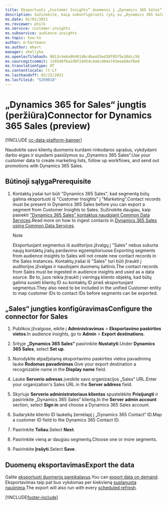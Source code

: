 ```yaml
---
title: Eksportuoti „Customer Insights“ duomenis į „Dynamics 365 Sales“
description: Sužinokite, kaip sukonfigūruoti ryšį su „Dynamics 365 Sales“.
ms.date: 02/01/2021
ms.reviewer: philk
ms.service: customer-insights
ms.subservice: audience-insights
ms.topic: how-to
author: m-hartmann
ms.author: mhart
manager: shellyha
ms.openlocfilehash: 0013c4e6a96401d6cdbea55ed38f85f5e10dcc56
ms.sourcegitcommit: 139548f8a2d0f24d54c4a6c404a743eeeb8ef8e0
ms.translationtype: HT
ms.contentlocale: lt-LT
ms.lasthandoff: 02/15/2021
ms.locfileid: "5269018"
---
```

# <a name="connector-for-dynamics-365-sales-preview"></a><span data-ttu-id="b4563-103">„Dynamics 365 for Sales“ jungtis (peržiūra)</span><span class="sxs-lookup"><span data-stu-id="b4563-103">Connector for Dynamics 365 Sales (preview)</span></span>

[!INCLUDE [cc-data-platform-banner](../includes/cc-data-platform-banner.md)]

<span data-ttu-id="b4563-104">Naudokite savo klientų duomenis kurdami rinkodaros sąrašus, vykdydami darbo eigas ir siųsdami pasiūlymus su „Dynamics 365 Sales“.</span><span class="sxs-lookup"><span data-stu-id="b4563-104">Use your customer data to create marketing lists, follow up workflows, and send out promotions with Dynamics 365 Sales.</span></span>

## <a name="prerequisite"></a><span data-ttu-id="b4563-105">Būtinoji sąlyga</span><span class="sxs-lookup"><span data-stu-id="b4563-105">Prerequisite</span></span>

1. <span data-ttu-id="b4563-106">Kontaktų įrašai turi būti "Dynamics 365 Sales", kad segmentą būtų galima eksportuoti iš "Customer Insights" į "Marketing".</span><span class="sxs-lookup"><span data-stu-id="b4563-106">Contact records must be present in Dynamics 365 Sales before you can export a segment from Customer Insights to Sales.</span></span> <span data-ttu-id="b4563-107">Sužinokite daugiau, kaip pasiekti ["Dynamics 365 Sales" kontaktus naudojant Common Data Services](connect-power-query.md).</span><span class="sxs-lookup"><span data-stu-id="b4563-107">Read more on how to ingest contacts in [Dynamics 365 Sales using Common Data Services](connect-power-query.md).</span></span>

   > [!NOTE]
   > <span data-ttu-id="b4563-108">Eksportuojant segmentus iš auditorijos įžvalgų į "Sales" nebus sukurta naujų kontaktų įrašų pardavimo egzemplioriuose.</span><span class="sxs-lookup"><span data-stu-id="b4563-108">Exporting segments from audience insights to Sales will not create new contact records in the Sales instances.</span></span> <span data-ttu-id="b4563-109">Kontaktų įrašai iš "Sales" turi būti įtraukti į auditorijos įžvalgas ir naudojami duomenų šaltinis.</span><span class="sxs-lookup"><span data-stu-id="b4563-109">The contact records from Sales must be ingested in audience insights and used as a data source.</span></span> <span data-ttu-id="b4563-110">Be to, juos reikia įtraukti į vieningą kliento objektą, kad būtų galima susieti klientų ID su kontaktų ID prieš eksportuojant segmentus.</span><span class="sxs-lookup"><span data-stu-id="b4563-110">They also need to be included in the unified Customer entity to map customer IDs to contact IDs before segments can be exported.</span></span>

## <a name="configure-the-connector-for-sales"></a><span data-ttu-id="b4563-111">„Sales“ jungties konfigūravimas</span><span class="sxs-lookup"><span data-stu-id="b4563-111">Configure the connector for Sales</span></span>

1. <span data-ttu-id="b4563-112">Publikos įžvalgose, eikite į **Administravimas** > **Eksportavimo paskirties vietos**.</span><span class="sxs-lookup"><span data-stu-id="b4563-112">In audience insights, go to **Admin** > **Export destinations**.</span></span>

1. <span data-ttu-id="b4563-113">Srityje **„Dynamics 365 Sales“** pasirinkite **Nustatyti**.</span><span class="sxs-lookup"><span data-stu-id="b4563-113">Under **Dynamics 365 Sales**, select **Set up**.</span></span>

1. <span data-ttu-id="b4563-114">Nurodykite atpažįstamą eksportavimo paskirties vietos pavadinimą lauke **Rodomas pavadinimas**.</span><span class="sxs-lookup"><span data-stu-id="b4563-114">Give your export destination a recognizable name in the **Display name** field.</span></span>

1. <span data-ttu-id="b4563-115">Lauke **Serverio adresas** įveskite savo organizacijos „Sales“ URL.</span><span class="sxs-lookup"><span data-stu-id="b4563-115">Enter your organization's Sales URL in the **Server address** field.</span></span>

1. <span data-ttu-id="b4563-116">Skyriuje **Serverio administratoriaus klientas** spustelėkite **Prisijungti** ir pasirinkite „Dynamics 365 Sales“ klientą.</span><span class="sxs-lookup"><span data-stu-id="b4563-116">In the **Server admin account** section, select **Sign in** and choose a Dynamics 365 Sales account.</span></span>

1. <span data-ttu-id="b4563-117">Sudarykite kliento ID laukelių žemėlapį į „Dynamics 365 Contact“ ID.</span><span class="sxs-lookup"><span data-stu-id="b4563-117">Map a customer ID field to the Dynamics 365 Contact ID.</span></span>

1. <span data-ttu-id="b4563-118">Pasirinkite **Toliau**.</span><span class="sxs-lookup"><span data-stu-id="b4563-118">Select **Next**.</span></span>

1. <span data-ttu-id="b4563-119">Pasirinkite vieną ar daugiau segmentų.</span><span class="sxs-lookup"><span data-stu-id="b4563-119">Choose one or more segments.</span></span>

1. <span data-ttu-id="b4563-120">Pasirinkite **Įrašyti**.</span><span class="sxs-lookup"><span data-stu-id="b4563-120">Select **Save**.</span></span>

## <a name="export-the-data"></a><span data-ttu-id="b4563-121">Duomenų eksportavimas</span><span class="sxs-lookup"><span data-stu-id="b4563-121">Export the data</span></span>

<span data-ttu-id="b4563-122">Galite [eksportuoti duomenis pareikalavus](export-destinations.md).</span><span class="sxs-lookup"><span data-stu-id="b4563-122">You can [export data on demand](export-destinations.md).</span></span> <span data-ttu-id="b4563-123">Eksportavimas taip pat bus vykdomas per kiekvieną [suplanuotą naujinimą](system.md#schedule-tab).</span><span class="sxs-lookup"><span data-stu-id="b4563-123">The export will also run with every [scheduled refresh](system.md#schedule-tab).</span></span>


[!INCLUDE[footer-include](../includes/footer-banner.md)]